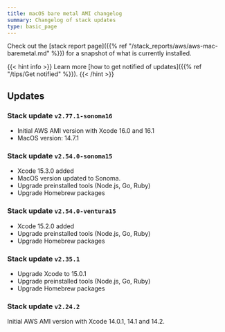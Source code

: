 ```yaml
---
title: macOS bare metal AMI changelog
summary: Changelog of stack updates
type: basic_page
---
```


Check out the [stack report page]({{% ref "/stack_reports/aws/aws-mac-baremetal.md" %}}) for a snapshot of what is currently installed.

{{< hint info >}}
Learn more [how to get notified of updates]({{% ref "/tips/Get notified" %}}).
{{< /hint >}}

## Updates

### Stack update `v2.77.1-sonoma16`

- Initial AWS AMI version with Xcode 16.0 and 16.1
- MacOS version: 14.7.1

### Stack update `v2.54.0-sonoma15`

- Xcode 15.3.0 added
- MacOS version updated to Sonoma.
- Upgrade preinstalled tools (Node.js, Go, Ruby)
- Upgrade Homebrew packages

### Stack update `v2.54.0-ventura15`

- Xcode 15.2.0 added
- Upgrade preinstalled tools (Node.js, Go, Ruby)
- Upgrade Homebrew packages

### Stack update `v2.35.1`

- Upgrade Xcode to 15.0.1
- Upgrade preinstalled tools (Node.js, Go, Ruby)
- Upgrade Homebrew packages

### Stack update `v2.24.2`

Initial AWS AMI version with Xcode 14.0.1, 14.1 and 14.2.
